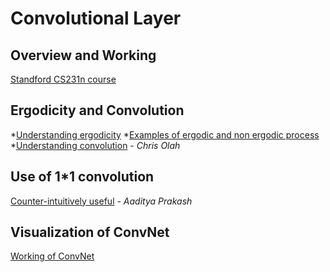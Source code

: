 # Convolutional Layer
## Overview and Working
[Standford CS231n course](http://cs231n.github.io/convolutional-networks/)
## Ergodicity and Convolution
*[Understanding ergodicity](https://www.quora.com/What-is-Ergodic-theory-in-laymans-terms)
*[Examples of ergodic and non ergodic process](http://news.softpedia.com/news/What-is-ergodicity-15686.shtml)
*[Understanding convolution](http://colah.github.io/posts/2014-07-Understanding-Convolutions/) - *Chris Olah*

## Use of 1*1 convolution 
[Counter-intuitively useful](http://iamaaditya.github.io/2016/03/one-by-one-convolution/) - *Aaditya Prakash*

## Visualization of ConvNet
[Working of ConvNet](http://scs.ryerson.ca/~aharley/vis/conv/)